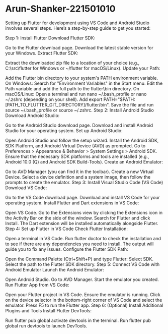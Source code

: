 # Arun-Shanker-221501010
Setting up Flutter for development using VS Code and Android Studio involves several steps. Here’s a step-by-step guide to get you started:

Step 1: Install Flutter Download Flutter SDK:

Go to the Flutter download page. Download the latest stable version for your Windows. Extract Flutter SDK:

Extract the downloaded zip file to a location of your choice (e.g., C:\src\flutter for Windows or ~/flutter for macOS/Linux). Update your Path:

Add the Flutter bin directory to your system's PATH environment variable. On Windows: Search for "Environment Variables" in the Start menu. Edit the Path variable and add the full path to the flutter\bin directory. On macOS/Linux: Open a terminal and run nano ~/.bash_profile or nano ~/.zshrc (depending on your shell). Add export PATH="$PATH:[PATH_TO_FLUTTER_GIT_DIRECTORY]/flutter/bin". Save the file and run source ~/.bash_profile or source ~/.zshrc. Step 2: Install Android Studio Download Android Studio:

Go to the Android Studio download page. Download and install Android Studio for your operating system. Set up Android Studio:

Open Android Studio and follow the setup wizard. Install the Android SDK, SDK Platform, and Android Virtual Device (AVD) as prompted. Go to Preferences > Appearance & Behavior > System Settings > Android SDK. Ensure that the necessary SDK platforms and tools are installed (e.g., Android 10.0 (Q) and Android SDK Build-Tools). Create an Android Emulator:

Go to AVD Manager (you can find it in the toolbar). Create a new Virtual Device. Select a device definition and a system image, then follow the prompts to create the emulator. Step 3: Install Visual Studio Code (VS Code) Download VS Code:

Go to the VS Code download page. Download and install VS Code for your operating system. Install Flutter and Dart extensions in VS Code:

Open VS Code. Go to the Extensions view by clicking the Extensions icon in the Activity Bar on the side of the window. Search for Flutter and click Install. The Dart extension will be installed automatically alongside Flutter. Step 4: Set up Flutter in VS Code Check Flutter Installation:

Open a terminal in VS Code. Run flutter doctor to check the installation and to see if there are any dependencies you need to install. The output will guide you to fix any issues. Configure the Flutter SDK Path:

Open the Command Palette (Ctrl+Shift+P) and type Flutter: Select SDK. Select the path to the Flutter SDK directory. Step 5: Connect VS Code with Android Emulator Launch the Android Emulator:

Open Android Studio. Go to AVD Manager. Start the emulator you created. Run Flutter App from VS Code:

Open your Flutter project in VS Code. Ensure the emulator is running. Click on the device selector in the bottom-right corner of VS Code and select the emulator. Press F5 to run the Flutter app. Step 6: (Optional) Install Additional Plugins and Tools Install Flutter DevTools:

Run flutter pub global activate devtools in the terminal. Run flutter pub global run devtools to launch DevTools.
